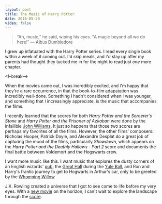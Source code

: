 ```yaml
---
layout: post
title: The Music of Harry Potter
date: 2016-05-20
video: false
---
```

>“Ah, music," he said, wiping his eyes. "A magic beyond all we do here!” &mdash; Albus Dumbledore

I grew up infatuated with the Harry Potter series. I read every single book within a week of it coming out. I'd skip meals, and I'd stay up after my parents had thought they tucked me in for the night to read just _one_ more chapter.

<!–break–>

When the movies came out, I was incredibly excited, and I'm happy that they're a rare occurrence, in that the book-to-film adapatation was incredibly well-done. Something I hadn't considered when I was younger, and something that I increasingly appreciate, is the music that accompanies the films.

I recently learned that the scores for both _Harry Potter and the Sorcerer's Stone_ and _Harry Potter and the Prisoner of Azkaban_ were done by the infallible [John Williams](https://en.wikipedia.org/wiki/John_Williams). It just so happens that those two scores are perhaps my favorites of all the films. However, the other films' composers: Nicholas Hooper, Patrick Doyle, and Alexandre Desplat do a great job of capturing the mood of the films, particularly _Showdown_, which appears on the _Harry Potter and the Deathly Hallows - Part 2_ score and documents the final battle between Voldemort and the Hogswarts crew.

I want more music like this. I want music that explores the dusty corners of an English wizards' [pub](http://harrypotter.wikia.com/wiki/Leaky_Cauldron), the [Great Hall](http://harrypotter.wikia.com/wiki/Great_Hall) during the [Yule Ball](http://harrypotter.wikia.com/wiki/Yule_Ball), and Ron and Harry's frantic journey to get to Hogwarts in Arthur's car, only to be greeted by the [Whomping Willow](http://harrypotter.wikia.com/wiki/Whomping_Willow).

J.K. Rowling created a universe that I got to see come to life before my very eyes. With a [new movie](http://www.fantasticbeasts.com/) on the horizon, I can't wait to explore the landscape through the [score](http://www.nme.com/filmandtv/news/-fantastic-beasts-james-newton-howard-to-score-jk-/404263).
